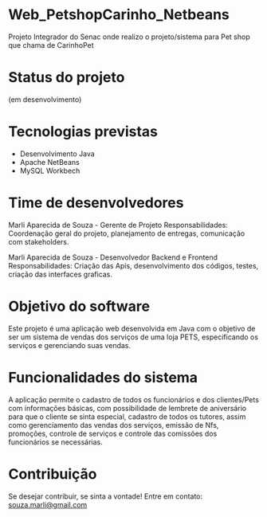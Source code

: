 # Web_PetshopCarinho_Netbeans
Projeto Integrador do Senac onde realizo o projeto/sistema para Pet shop que chama de CarinhoPet

# Status do projeto 
(em desenvolvimento)

# Tecnologias previstas
- Desenvolvimento Java
- Apache NetBeans
- MySQL Workbech 

# Time de desenvolvedores
Marli Aparecida de Souza - Gerente de Projeto
Responsabilidades: Coordenação geral do projeto, planejamento de entregas, comunicação com stakeholders.

Marli Aparecida de Souza - Desenvolvedor Backend e Frontend
Responsabilidades: Criação das Apis, desenvolvimento dos códigos, testes, criação das interfaces graficas.

# Objetivo do software
Este projeto é uma aplicação web desenvolvida em Java com o objetivo de ser um sistema de vendas dos serviços de uma loja PETS, especificando os serviços e gerenciando suas vendas.

# Funcionalidades do sistema
A aplicação permite o cadastro de todos os funcionários e dos clientes/Pets com informações básicas, com possibilidade de lembrete de aniversário para que o cliente se sinta especial, cadastro de todos os tutores, assim como gerenciamento das vendas dos serviços, emissão de Nfs, promoções, controle de serviços e controle das comissões dos funcionários se necessárias.

# Contribuição
Se desejar contribuir, se sinta a vontade! Entre em contato: souza.marli@gmail.com

